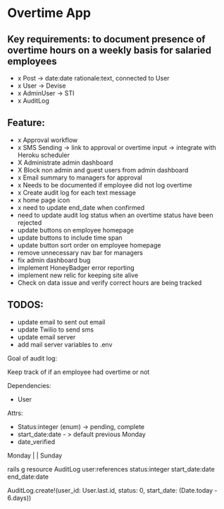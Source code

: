 # Overtime App

## Key requirements: to document presence of overtime hours on a weekly basis for salaried employees

- x Post -> date:date rationale:text, connected to User
- x User -> Devise
- x AdminUser -> STI
- x AuditLog

## Feature:
- x Approval workflow
- x SMS Sending -> link to approval or overtime input -> integrate with Heroku scheduler
- X Administrate admin dashboard
- X Block non admin and guest users from admin dashboard
- x Email summary to managers for approval
- x Needs to be documented if employee did not log overtime
- x Create audit log for each text message
- x home page icon
- x need to update end_date when confirmed
- need to update audit log status when an overtime status have been rejected
- update buttons on employee homepage
- update buttons to include time span
- update button sort order on employee homepage
- remove unnecessary nav bar for managers
- fix admin dashboard bug
- implement HoneyBadger error reporting
- implement new relic for keeping site alive
- Check on data issue and verify correct hours are being tracked

## TODOS:
- update email to sent out email
- update Twilio to send sms
- update email server
- add mail server variables to .env






Goal of audit log:

Keep track of if an employee had overtime or not

Dependencies:
  - User

Attrs:
  - Status:integer (enum) -> pending, complete
  - start_date:date - > default previous Monday
  - date_verified

Monday
|
|
Sunday

rails g resource AuditLog user:references status:integer start_date:date end_date:date

AuditLog.create!(user_id: User.last.id, status: 0, start_date: (Date.today - 6.days))
